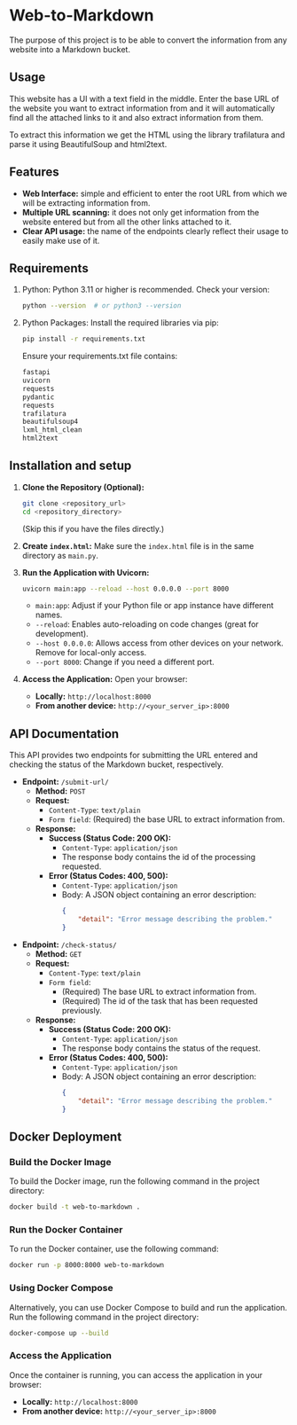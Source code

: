 # Web-to-Markdown
The purpose of this project is to be able to convert the information from any website into a Markdown bucket.

## Usage
This website has a UI with a text field in the middle. Enter the base URL of the website you want to extract information from and it will automatically find all the attached links to it and also extract information from them.

To extract this information we get the HTML using the library trafilatura and parse it using BeautifulSoup and html2text.

## Features
- **Web Interface:** simple and efficient to enter the root URL from which we will be extracting information from.
- **Multiple URL scanning:** it does not only get information from the website entered but from all the other links attached to it.
- **Clear API usage:** the name of the endpoints clearly reflect their usage to easily make use of it.

## Requirements
1. Python: Python 3.11 or higher is recommended. Check your version:
    ```bash
    python --version  # or python3 --version
    ```

2. Python Packages: Install the required libraries via pip:
    ```bash
    pip install -r requirements.txt
    ```
   Ensure your requirements.txt file contains:
   ```python
   fastapi
   uvicorn
   requests
   pydantic
   requests
   trafilatura
   beautifulsoup4
   lxml_html_clean
   html2text
   ```

## Installation and setup
1.  **Clone the Repository (Optional):**
    ```bash
    git clone <repository_url>
    cd <repository_directory>
    ```
    (Skip this if you have the files directly.)

2.  **Create `index.html`:** Make sure the `index.html` file is in the same directory as `main.py`.

3.  **Run the Application with Uvicorn:**
    ```bash
    uvicorn main:app --reload --host 0.0.0.0 --port 8000
    ```
    *   `main:app`:  Adjust if your Python file or app instance have different names.
    *   `--reload`:  Enables auto-reloading on code changes (great for development).
    *   `--host 0.0.0.0`:  Allows access from other devices on your network.  Remove for local-only access.
    *   `--port 8000`:  Change if you need a different port.

5.  **Access the Application:** Open your browser:
    *   **Locally:** `http://localhost:8000`
    *   **From another device:** `http://<your_server_ip>:8000`

## API Documentation
This API provides two endpoints for submitting the URL entered and checking the status of the Markdown bucket, respectively.

- **Endpoint:** `/submit-url/`
    - **Method:** `POST`
    - **Request:**
        - `Content-Type`: `text/plain`
        - `Form field`: (Required) the base URL to extract information from.
    - **Response:**
        - **Success (Status Code: 200 OK):**
            - `Content-Type`: `application/json`
            - The response body contains the id of the processing requested.
        - **Error (Status Codes: 400, 500):**
            - `Content-Type`: `application/json`
            - Body: A JSON object containing an error description:
                ```JSON
                {
                    "detail": "Error message describing the problem."
                }
                ```
- **Endpoint:** `/check-status/`
    - **Method:** `GET`
    - **Request:**
        - `Content-Type`: `text/plain`
        - `Form field`:
            - (Required) The base URL to extract information from.
            - (Required) The id of the task that has been requested previously.
    - **Response:**
        - **Success (Status Code: 200 OK):**
            - `Content-Type`: `application/json`
            - The response body contains the status of the request.
        - **Error (Status Codes: 400, 500):**
            - `Content-Type`: `application/json`
            - Body: A JSON object containing an error description:
                ```JSON
                {
                    "detail": "Error message describing the problem."
                }
                ```

## Docker Deployment

### Build the Docker Image
To build the Docker image, run the following command in the project directory:
```bash
docker build -t web-to-markdown .
```

### Run the Docker Container
To run the Docker container, use the following command:
```bash
docker run -p 8000:8000 web-to-markdown
```

### Using Docker Compose
Alternatively, you can use Docker Compose to build and run the application. Run the following command in the project directory:
```bash
docker-compose up --build
```

### Access the Application
Once the container is running, you can access the application in your browser:
- **Locally:** `http://localhost:8000`
- **From another device:** `http://<your_server_ip>:8000`